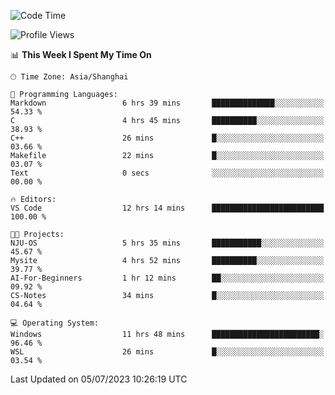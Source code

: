 <!--START_SECTION:waka-->
![Code Time](http://img.shields.io/badge/Code%20Time-1%2C037%20hrs%2017%20mins-blue)

![Profile Views](http://img.shields.io/badge/Profile%20Views-0-blue)

📊 **This Week I Spent My Time On** 

```text
🕑︎ Time Zone: Asia/Shanghai

💬 Programming Languages: 
Markdown                 6 hrs 39 mins       ██████████████░░░░░░░░░░░   54.33 % 
C                        4 hrs 45 mins       ██████████░░░░░░░░░░░░░░░   38.93 % 
C++                      26 mins             █░░░░░░░░░░░░░░░░░░░░░░░░   03.66 % 
Makefile                 22 mins             █░░░░░░░░░░░░░░░░░░░░░░░░   03.07 % 
Text                     0 secs              ░░░░░░░░░░░░░░░░░░░░░░░░░   00.00 % 

🔥 Editors: 
VS Code                  12 hrs 14 mins      █████████████████████████   100.00 % 

🐱‍💻 Projects: 
NJU-OS                   5 hrs 35 mins       ███████████░░░░░░░░░░░░░░   45.67 % 
Mysite                   4 hrs 52 mins       ██████████░░░░░░░░░░░░░░░   39.77 % 
AI-For-Beginners         1 hr 12 mins        ██░░░░░░░░░░░░░░░░░░░░░░░   09.92 % 
CS-Notes                 34 mins             █░░░░░░░░░░░░░░░░░░░░░░░░   04.64 % 

💻 Operating System: 
Windows                  11 hrs 48 mins      ████████████████████████░   96.46 % 
WSL                      26 mins             █░░░░░░░░░░░░░░░░░░░░░░░░   03.54 % 
```


 Last Updated on 05/07/2023 10:26:19 UTC
<!--END_SECTION:waka-->